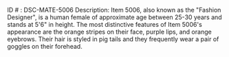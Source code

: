 ID # : DSC-MATE-5006
Description: Item 5006, also known as the "Fashion Designer", is a human female of approximate age between 25-30 years and stands at 5'6" in height. The most distinctive features of Item 5006's appearance are the orange stripes on their face, purple lips, and orange eyebrows. Their hair is styled in pig tails and they frequently wear a pair of goggles on their forehead.